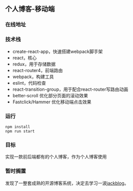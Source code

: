## 个人博客-移动端
### 在线地址
### 技术栈
* create-react-app，快速搭建webpack脚手架
* react，核心
* redux，用于存储数据
* react-router4，前端路由
* webpack，构建工具
* eslint，代码检查
* react-transition-group，用于配合react-router写路由动画
* better-scroll 优化部分页面的滚动效果
* Fastclick/Hammer 优化移动端点击效果
### 运行
```
npm install
npm run start
```
### 目标
实现一款前后端都有的个人博客，作为个人博客使用
### 暂时搁置
发现了一整套成熟的开源博客系统，决定去学习一波[jackblog](https://github.com/jackhutu/jackblog-react)。
